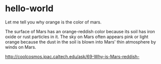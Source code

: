 # hello-world
Let me tell you why orange is the color of mars.

The surface of Mars has an orange-reddish color because its soil has iron oxide or rust particles in it. 
The sky on Mars often appears pink or light orange because the dust in the soil is blown into Mars' thin atmosphere by winds on Mars.

http://coolcosmos.ipac.caltech.edu/ask/69-Why-is-Mars-reddish-


